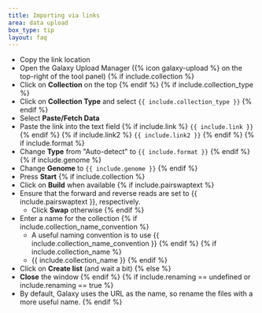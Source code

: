 ```yaml
---
title: Importing via links
area: data upload
box_type: tip
layout: faq
---
```



* Copy the link location
* Open the Galaxy Upload Manager ({% icon galaxy-upload %} on the top-right of the tool panel)
{% if include.collection %}
* Click on **Collection** on the top
{% endif %}
{% if include.collection_type %}
* Click on **Collection Type** and select `{{ include.collection_type }}`
{% endif %}
* Select **Paste/Fetch Data**
* Paste the link into the text field
{% if include.link %}
  `{{ include.link }}`
{% endif %}
{% if include.link2 %}
  `{{ include.link2 }}`
{% endif %}
{% if include.format %}
* Change **Type** from "Auto-detect" to `{{ include.format }}`
{% endif %}
{% if include.genome %}
* Change **Genome** to `{{ include.genome }}`
{% endif %}
* Press **Start**
{% if include.collection %}
* Click on **Build** when available
{% if include.pairswaptext %}
* Ensure that the forward and reverse reads are set to {{ include.pairswaptext }}, respectively.
    * Click **Swap** otherwise
{% endif %}
* Enter a name for the collection
{% if include.collection_name_convention %}
    * A useful naming convention is to use {{ include.collection_name_convention }}
{% endif %}
{% if include.collection_name %}
    * {{ include.collection_name }}
{% endif %}
* Click on **Create list** (and wait a bit)
{% else %}
* **Close** the window
{% endif %}
{% if include.renaming == undefined or include.renaming == true %}
* By default, Galaxy uses the URL as the name, so rename the files with a more useful name.
{% endif %}

